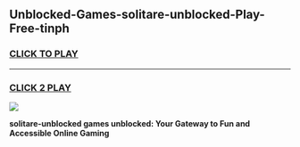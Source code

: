 
## Unblocked-Games-solitare-unblocked-Play-Free-tinph
<h3>
<a href="https://premium76.site?title=solitare-unblocked&ref=10A">CLICK TO PLAY</a></h3>
<hr>

<h3>
<a href="https://premium76.site?title=solitare-unblocked&ref=10A">CLICK 2 PLAY</a>
  
</h3>

<a href="https://premium76.site?title=solitare-unblocked&ref=10A"><img src="https://clearcache.store/games.png"></a>


**solitare-unblocked games unblocked: Your Gateway to Fun and Accessible Online Gaming**
